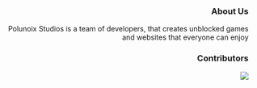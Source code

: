 <div align='right'>

### About Us

Polunoix Studios is a team of developers, that creates unblocked games and websites that everyone can enjoy

 

### Contributors 
<img src="https://contrib.rocks/image?repo=polionix/Interstellar"/>







  
